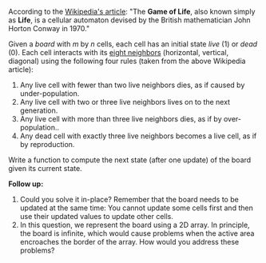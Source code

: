 According to the [Wikipedia's article][1]: "The **Game of Life**, also known simply as **Life**, is a cellular automaton devised by the British mathematician John Horton Conway in 1970."

Given a *board* with *m* by *n* cells, each cell has an initial state *live* (1) or *dead* (0). Each cell interacts with its [eight neighbors][2] (horizontal, vertical, diagonal) using the following four rules (taken from the above Wikipedia article):

 1. Any live cell with fewer than two live neighbors dies, as if caused by under-population.
 2. Any live cell with two or three live neighbors lives on to the next generation.
 3. Any live cell with more than three live neighbors dies, as if by over-population..
 4. Any dead cell with exactly three live neighbors becomes a live cell, as if by reproduction.

Write a function to compute the next state (after one update) of the board given its current state.

**Follow up:** 

 1. Could you solve it in-place? Remember that the board needs to be updated at the same time: You cannot update some cells first and then use their updated values to update other cells.
 2. In this question, we represent the board using a 2D array. In principle, the board is infinite, which would cause problems when the active area encroaches the border of the array. How would you address these problems?


  [1]: https://en.wikipedia.org/wiki/Conway%27s_Game_of_Life
  [2]: https://en.wikipedia.org/wiki/Moore_neighborhood
